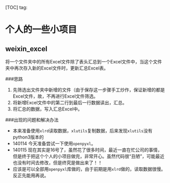 [TOC]
tag: 
# 个人的一些小项目  


## weixin_excel

将一个文件夹中的所有Excel文件除了表头汇总到一个Excel文件中，当这个文件夹中再次存入新的Excel文件时，更新汇总Excel表。  

###思路
1. 先筛选出文件夹中新增的文件（由于保存这一步骤手工炒作，保证新增的都是Excel文件，故，不再进行Excel文件筛选。
2. 将新增Excel文件中的第二行到最后一行数据读出，汇总。
3. 将汇总的数据，写入汇总Excel中。

###出现的问题和解决办法
* 本来准备使用`xlrd`读取数据，`xlutils`复制数据，后来发现`xlutils`没有python3版本的
* 140114  今天准备尝试一下使用`openpyxl`。
* 140115  现在其实是16号了，虽然花了很多时间，最近一直在忙公司的事情，但是终于把这个个人的小项目做完，非常开心。虽然代码很“丑陋”，可能最近也没有时间去修改，但是终究是做出来了！！
* 应该是可以全部用`openpyxl`库做的，由于前期是用`xlrd`做的，读取数据很慢。反正先能用再说。

